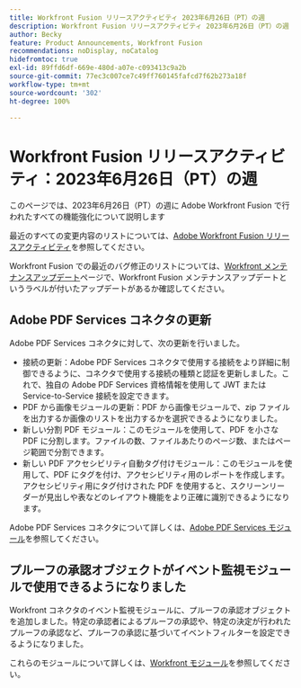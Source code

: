 ```yaml
---
title: Workfront Fusion リリースアクティビティ 2023年6月26日（PT）の週
description: Workfront Fusion リリースアクティビティ 2023年6月26日（PT）の週
author: Becky
feature: Product Announcements, Workfront Fusion
recommendations: noDisplay, noCatalog
hidefromtoc: true
exl-id: 89ffd6df-669e-480d-a07e-c093413c9a2b
source-git-commit: 77ec3c007ce7c49ff760145fafcd7f62b273a18f
workflow-type: tm+mt
source-wordcount: '302'
ht-degree: 100%

---
```


# Workfront Fusion リリースアクティビティ：2023年6月26日（PT）の週

このページでは、2023年6月26日（PT）の週に Adobe Workfront Fusion で行われたすべての機能強化について説明します

最近のすべての変更内容のリストについては、[Adobe Workfront Fusion リリースアクティビティ](/help/workfront-fusion/fusion-product-releases/fusion-release-activity.md)を参照してください。

Workfront Fusion での最近のバグ修正のリストについては、[Workfront メンテナンスアップデート](https://experienceleague.adobe.com/docs/workfront-known-issues/releases/current-updates.html?lang=ja)ページで、Workfront Fusion メンテナンスアップデートというラベルが付いたアップデートがあるか確認してください。

## Adobe PDF Services コネクタの更新

Adobe PDF Services コネクタに対して、次の更新を行いました。

* 接続の更新：Adobe PDF Services コネクタで使用する接続をより詳細に制御できるように、コネクタで使用する接続の種類と認証を更新しました。これで、独自の Adobe PDF Services 資格情報を使用して JWT または Service-to-Service 接続を設定できます。
* PDF から画像モジュールの更新：PDF から画像モジュールで、zip ファイルを出力するか画像のリストを出力するかを選択できるようになりました。
* 新しい分割 PDF モジュール：このモジュールを使用して、PDF を小さな PDF に分割します。ファイルの数、ファイルあたりのページ数、またはページ範囲で分割できます。
* 新しい PDF アクセシビリティ自動タグ付けモジュール：このモジュールを使用して、PDF にタグを付け、アクセシビリティ用のレポートを作成します。アクセシビリティ用にタグ付けされた PDF を使用すると、スクリーンリーダーが見出しや表などのレイアウト機能をより正確に識別できるようになります。

Adobe PDF Services コネクタについて詳しくは、[Adobe PDF Services モジュール](/help/workfront-fusion/references/apps-and-modules/adobe-connectors/pdf-modules.md)を参照してください。

## プルーフの承認オブジェクトがイベント監視モジュールで使用できるようになりました

Workfront コネクタのイベント監視モジュールに、プルーフの承認オブジェクトを追加しました。特定の承認者によるプルーフの承認や、特定の決定が行われたプルーフの承認など、プルーフの承認に基づいてイベントフィルターを設定できるようになりました。

これらのモジュールについて詳しくは、[Workfront モジュール](/help/workfront-fusion/references/apps-and-modules/adobe-connectors/workfront-modules.md)を参照してください。
